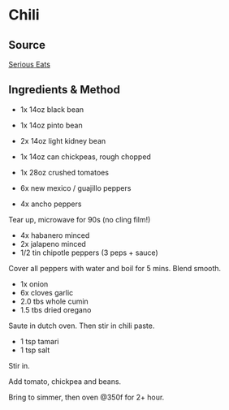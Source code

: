 # Chili

## Source

[Serious Eats](http://www.seriouseats.com/recipes/2012/01/best-vegetarian-bean-chile-recipe.html)

## Ingredients & Method

* 1x 14oz black bean
* 1x 14oz pinto bean
* 2x 14oz light kidney bean

* 1x 14oz can chickpeas, rough chopped
* 1x 28oz crushed tomatoes

* 6x new mexico / guajillo peppers
* 4x ancho peppers

Tear up, microwave for 90s (no cling film!)

* 4x habanero minced
* 2x jalapeno minced
* 1/2 tin chipotle peppers (3 peps + sauce)

Cover all peppers with water and boil for 5 mins. Blend smooth.

* 1x onion
* 6x cloves garlic
* 2.0 tbs whole cumin
* 1.5 tbs dried oregano

Saute in dutch oven. Then stir in chili paste.

* 1 tsp tamari
* 1 tsp salt

Stir in.

Add tomato, chickpea and beans.

Bring to simmer, then oven @350f for 2+ hour.

